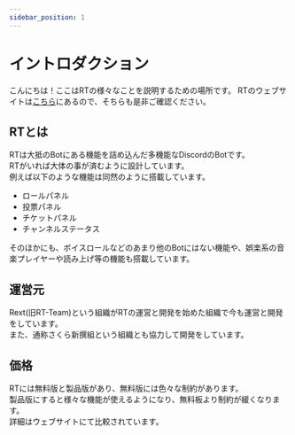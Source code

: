```yaml
---
sidebar_position: 1
---
```


# イントロダクション
こんにちは！ここはRTの様々なことを説明するための場所です。
RTのウェブサイトは[こちら](https://rt.rext.dev/)にあるので、そちらも是非ご確認ください。

## RTとは
RTは大抵のBotにある機能を詰め込んだ多機能なDiscordのBotです。  
RTがいれば大体の事が済むように設計しています。  
例えば以下のような機能は同然のように搭載しています。

- ロールパネル
- 投票パネル
- チケットパネル
- チャンネルステータス

そのほかにも、ボイスロールなどのあまり他のBotにはない機能や、娯楽系の音楽プレイヤーや読み上げ等の機能も搭載しています。

## 運営元
Rext(旧RT-Team)という組織がRTの運営と開発を始めた組織で今も運営と開発をしています。  
また、通称さくら新撰組という組織とも協力して開発をしています。

## 価格
RTには無料版と製品版があり、無料版には色々な制約があります。  
製品版にすると様々な機能が使えるようになり、無料板より制約が緩くなります。  
詳細はウェブサイトにて比較されています。